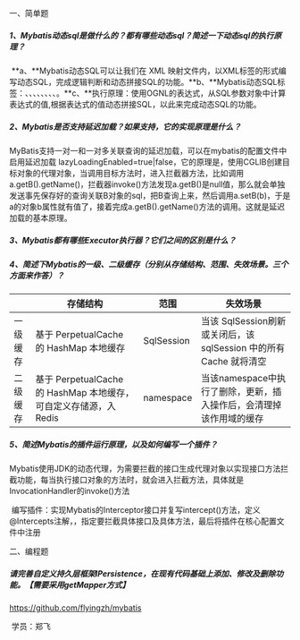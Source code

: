 一、简单题

##### 1、Mybatis动态sql是做什么的？都有哪些动态sql？简述一下动态sql的执行原理？

​	 **a、**Mybatis动态SQL可以让我们在 XML 映射文件内，以XML标签的形式编写动态SQL，完成逻辑判断和动态拼接SQL的功能。
​	**b、**Mybatis动态SQL标签：<if/>、<where/>、<foreach/>、<choose/>、<when/>、<otherwise/>、<trim/>、<set/>、<bind/>。
​	**c、**执行原理：使用OGNL的表达式，从SQL参数对象中计算表达式的值,根据表达式的值动态拼接SQL，以此来完成动态SQL的功能。

##### 2、Mybatis是否支持延迟加载？如果支持，它的实现原理是什么？

​	MyBatis支持一对一和一对多关联查询的延迟加载，可以在mybatis的配置文件中启用延迟加载 lazyLoadingEnabled=true|false，它的原理是，使用CGLIB创建目标对象的代理对象，当调用目标方法时，进入拦截器方法，比如调用a.getB().getName()，拦截器invoke()方法发现a.getB()是null值，那么就会单独发送事先保存好的查询关联B对象的sql，把B查询上来，然后调用a.setB(b)，于是a的对象b属性就有值了，接着完成a.getB().getName()方法的调用。这就是延迟加载的基本原理。

##### 3、Mybatis都有哪些Executor执行器？它们之间的区别是什么？

##### 4、简述下Mybatis的一级、二级缓存（分别从存储结构、范围、失效场景。三个方面来作答）？



|          | 存储结构                                                     | 范围       | 失效场景                                                     |
| -------- | ------------------------------------------------------------ | ---------- | ------------------------------------------------------------ |
| 一级缓存 | 基于 PerpetualCache 的 HashMap 本地缓存                      | SqlSession | 当该 SqlSession刷新或关闭后，该sqlSession 中的所有 Cache 就将清空 |
| 二级缓存 | 基于 PerpetualCache 的 HashMap 本地缓存，可自定义存储源，入Redis | namespace  | 当该namespace中执行了删除，更新，插入操作后，会清理掉该作用域的缓存 |



##### 5、简述Mybatis的插件运行原理，以及如何编写一个插件？

​	Mybatis使用JDK的动态代理，为需要拦截的接口生成代理对象以实现接口方法拦截功能，每当执行接口对象的方法时，就会进入拦截方法，具体就是InvocationHandler的invoke()方法

​	编写插件：实现Mybatis的Interceptor接口并复写intercept()方法，定义 @Intercepts注解，，指定要拦截具体接口及具体方法，最后将插件在核心配置文件中注册

二、编程题

##### 请完善自定义持久层框架IPersistence，在现有代码基础上添加、修改及删除功能。【需要采用getMapper方式】

https://github.com/flyingzh/mybatis



​			学员：郑飞